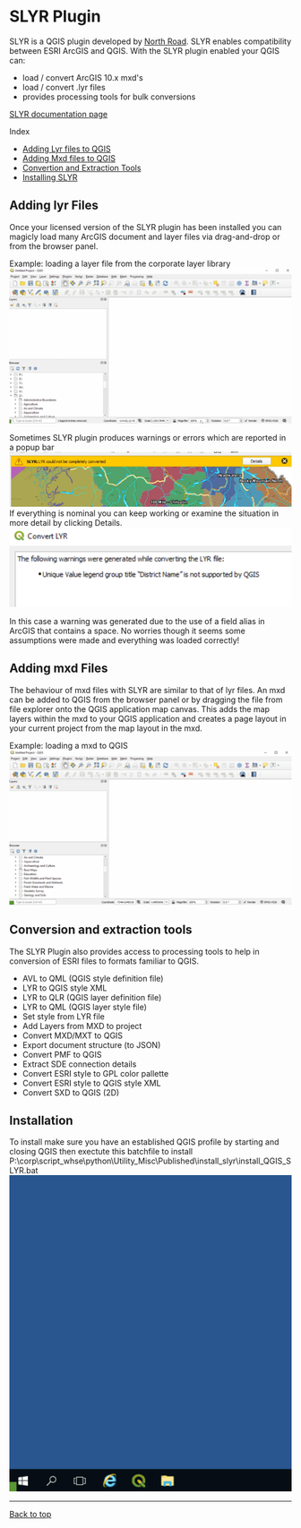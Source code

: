 # SLYR Plugin

SLYR is a QGIS plugin developed by [North Road](https://north-road.com/). SLYR enables compatibility between ESRI ArcGIS and QGIS. With the SLYR plugin enabled your QGIS can:
- load / convert ArcGIS 10.x mxd's
- load / convert .lyr files
- provides processing tools for bulk conversions

[SLYR documentation page](https://north-road.com/slyr/)

Index
* [Adding Lyr files to QGIS](#adding-lyr-files)
* [Adding Mxd files to QGIS](#adding-mxd-files)
* [Convertion and Extraction Tools](#conversion-and-extraction-tools)
* [Installing SLYR](#installation)

## Adding lyr Files
Once your licensed version of the SLYR plugin has been installed you can magicly load many ArcGIS document and layer files via drag-and-drop or from the browser panel. 

Example: loading a layer file from the corporate layer library<br>
![Magnificence!](../images/slyr-add-lyr.gif)

Sometimes SLYR plugin produces warnings or errors which are reported in a popup bar <br>
![Oh-jubjubs!](../images/slyr-warnings-errors.png)
If everything is nominal you can keep working or examine the situation in more detail by clicking Details.
![Click Details](../images/slyr-warning-details.png)

In this case a warning was generated due to the use of a field alias in ArcGIS that contains a space. No worries though it seems some assumptions were made and everything was loaded correctly!

## Adding mxd Files
The behaviour of mxd files with SLYR are similar to that of lyr files. An mxd can be added to QGIS from the browser panel or by dragging the file from file explorer onto the QGIS application map canvas. This adds the map layers within the mxd to your QGIS application and creates a page layout in your current project from the map layout in the mxd.

Example: loading a mxd to QGIS
![Presto!](../images/slyr-load-mxd.gif)

## Conversion and extraction tools
The SLYR Plugin also provides access to processing tools to help in conversion of ESRI files to formats familiar to QGIS.

- AVL to QML (QGIS style definition file)
- LYR to QGIS style XML
- LYR to QLR (QGIS layer definition file)
- LYR to QML (QGIS layer style file)
- Set style from LYR file
- Add Layers from MXD to project
- Convert MXD/MXT to QGIS
- Export document structure (to JSON)
- Convert PMF to QGIS
- Extract SDE connection details
- Convert ESRI style to GPL color pallette
- Convert ESRI style to QGIS style XML
- Convert SXD to QGIS (2D)

## Installation
To install make sure you have an established QGIS profile by starting and closing QGIS then exectute this batchfile to install
P:\corp\script_whse\python\Utility_Misc\Published\install_slyr\install_QGIS_SLYR.bat
![Install](../images/slyr-install.gif)

---
[Back to top](#SLYR-Plugin)

